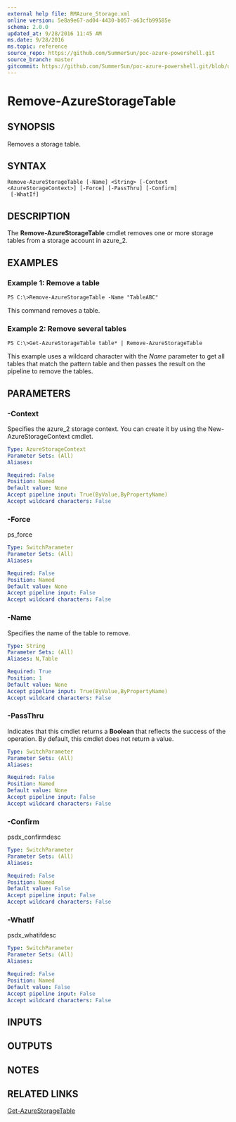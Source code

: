 ```yaml
---
external help file: RMAzure_Storage.xml
online version: 5e8a9e67-ad04-4430-b057-a63cfb99585e
schema: 2.0.0
updated_at: 9/28/2016 11:45 AM
ms.date: 9/28/2016
ms.topic: reference
source_repo: https://github.com/SummerSun/poc-azure-powershell.git
source_branch: master
gitcommit: https://github.com/SummerSun/poc-azure-powershell.git/blob/d8e0dffd31e2c18c8974bff2988471f35271ce83/azureps-cmdlets-docs/Storage/v1.0/Remove-AzureStorageTable.md
---
```


# Remove-AzureStorageTable
## SYNOPSIS
Removes a storage table.

## SYNTAX

```
Remove-AzureStorageTable [-Name] <String> [-Context <AzureStorageContext>] [-Force] [-PassThru] [-Confirm]
 [-WhatIf]
```

## DESCRIPTION
The **Remove-AzureStorageTable** cmdlet removes one or more storage tables from a storage account in azure_2.

## EXAMPLES

### Example 1: Remove a table
```
PS C:\>Remove-AzureStorageTable -Name "TableABC"
```

This command removes a table.

### Example 2: Remove several tables
```
PS C:\>Get-AzureStorageTable table* | Remove-AzureStorageTable
```

This example uses a wildcard character with the *Name* parameter to get all tables that match the pattern table and then passes the result on the pipeline to remove the tables.

## PARAMETERS

### -Context
Specifies the azure_2 storage context.
You can create it by using the New-AzureStorageContext cmdlet.

```yaml
Type: AzureStorageContext
Parameter Sets: (All)
Aliases: 

Required: False
Position: Named
Default value: None
Accept pipeline input: True(ByValue,ByPropertyName)
Accept wildcard characters: False
```

### -Force
ps_force

```yaml
Type: SwitchParameter
Parameter Sets: (All)
Aliases: 

Required: False
Position: Named
Default value: None
Accept pipeline input: False
Accept wildcard characters: False
```

### -Name
Specifies the name of the table to remove.

```yaml
Type: String
Parameter Sets: (All)
Aliases: N,Table

Required: True
Position: 1
Default value: None
Accept pipeline input: True(ByValue,ByPropertyName)
Accept wildcard characters: False
```

### -PassThru
Indicates that this cmdlet returns a **Boolean** that reflects the success of the operation.
By default, this cmdlet does not return a value.

```yaml
Type: SwitchParameter
Parameter Sets: (All)
Aliases: 

Required: False
Position: Named
Default value: None
Accept pipeline input: False
Accept wildcard characters: False
```

### -Confirm
psdx_confirmdesc

```yaml
Type: SwitchParameter
Parameter Sets: (All)
Aliases: 

Required: False
Position: Named
Default value: False
Accept pipeline input: False
Accept wildcard characters: False
```

### -WhatIf
psdx_whatifdesc

```yaml
Type: SwitchParameter
Parameter Sets: (All)
Aliases: 

Required: False
Position: Named
Default value: False
Accept pipeline input: False
Accept wildcard characters: False
```

## INPUTS

## OUTPUTS

## NOTES

## RELATED LINKS

[Get-AzureStorageTable](5e8a9e67-ad04-4430-b057-a63cfb99585e)

